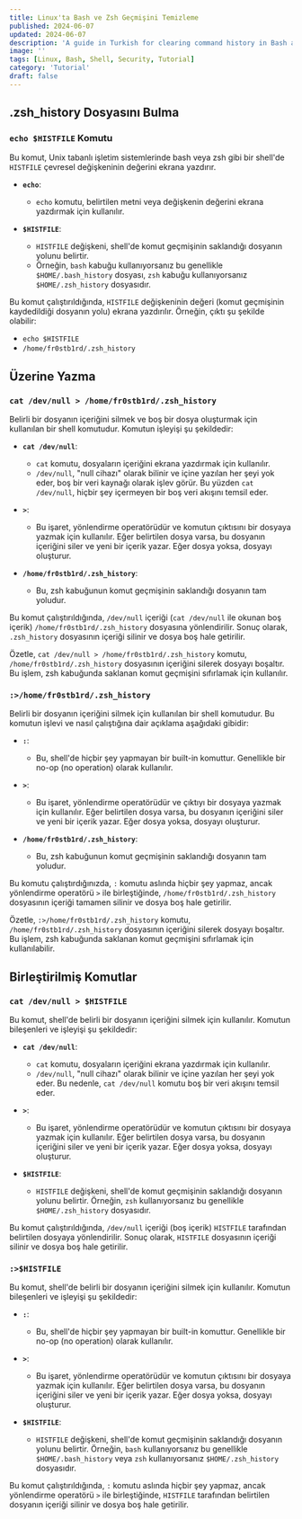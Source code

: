 ```yaml
---
title: Linux'ta Bash ve Zsh Geçmişini Temizleme
published: 2024-06-07
updated: 2024-06-07
description: 'A guide in Turkish for clearing command history in Bash and Zsh shells on Linux systems'
image: ''
tags: [Linux, Bash, Shell, Security, Tutorial]
category: 'Tutorial'
draft: false
---
```


## .zsh_history Dosyasını Bulma

### `echo $HISTFILE` Komutu

Bu komut, Unix tabanlı işletim sistemlerinde bash veya zsh gibi bir shell'de `HISTFILE` çevresel değişkeninin değerini ekrana yazdırır.

- **`echo`**:
    - `echo` komutu, belirtilen metni veya değişkenin değerini ekrana yazdırmak için kullanılır.

- **`$HISTFILE`**:
    - `HISTFILE` değişkeni, shell'de komut geçmişinin saklandığı dosyanın yolunu belirtir.
    - Örneğin, `bash` kabuğu kullanıyorsanız bu genellikle `$HOME/.bash_history` dosyası, `zsh` kabuğu kullanıyorsanız `$HOME/.zsh_history` dosyasıdır.

Bu komut çalıştırıldığında, `HISTFILE` değişkeninin değeri (komut geçmişinin kaydedildiği dosyanın yolu) ekrana yazdırılır. Örneğin, çıktı şu şekilde olabilir:

- `echo $HISTFILE`
- `/home/fr0stb1rd/.zsh_history`

## Üzerine Yazma

### `cat /dev/null > /home/fr0stb1rd/.zsh_history`

Belirli bir dosyanın içeriğini silmek ve boş bir dosya oluşturmak için kullanılan bir shell komutudur. Komutun işleyişi şu şekildedir:

- **`cat /dev/null`**:
    - `cat` komutu, dosyaların içeriğini ekrana yazdırmak için kullanılır.
    - `/dev/null`, "null cihazı" olarak bilinir ve içine yazılan her şeyi yok eder, boş bir veri kaynağı olarak işlev görür. Bu yüzden `cat /dev/null`, hiçbir şey içermeyen bir boş veri akışını temsil eder.

- **`>`**:
    - Bu işaret, yönlendirme operatörüdür ve komutun çıktısını bir dosyaya yazmak için kullanılır. Eğer belirtilen dosya varsa, bu dosyanın içeriğini siler ve yeni bir içerik yazar. Eğer dosya yoksa, dosyayı oluşturur.

- **`/home/fr0stb1rd/.zsh_history`**:
    - Bu, zsh kabuğunun komut geçmişinin saklandığı dosyanın tam yoludur.

Bu komut çalıştırıldığında, `/dev/null` içeriği (`cat /dev/null` ile okunan boş içerik) `/home/fr0stb1rd/.zsh_history` dosyasına yönlendirilir. Sonuç olarak, `.zsh_history` dosyasının içeriği silinir ve dosya boş hale getirilir.

Özetle, `cat /dev/null > /home/fr0stb1rd/.zsh_history` komutu, `/home/fr0stb1rd/.zsh_history` dosyasının içeriğini silerek dosyayı boşaltır. Bu işlem, zsh kabuğunda saklanan komut geçmişini sıfırlamak için kullanılır.

### `:>/home/fr0stb1rd/.zsh_history`

Belirli bir dosyanın içeriğini silmek için kullanılan bir shell komutudur. Bu komutun işlevi ve nasıl çalıştığına dair açıklama aşağıdaki gibidir:

- **`:`**:
    - Bu, shell'de hiçbir şey yapmayan bir built-in komuttur. Genellikle bir no-op (no operation) olarak kullanılır.

- **`>`**:
    - Bu işaret, yönlendirme operatörüdür ve çıktıyı bir dosyaya yazmak için kullanılır. Eğer belirtilen dosya varsa, bu dosyanın içeriğini siler ve yeni bir içerik yazar. Eğer dosya yoksa, dosyayı oluşturur.

- **`/home/fr0stb1rd/.zsh_history`**:
    - Bu, zsh kabuğunun komut geçmişinin saklandığı dosyanın tam yoludur.

Bu komutu çalıştırdığınızda, `:` komutu aslında hiçbir şey yapmaz, ancak yönlendirme operatörü `>` ile birleştiğinde, `/home/fr0stb1rd/.zsh_history` dosyasının içeriği tamamen silinir ve dosya boş hale getirilir.

Özetle, `:>/home/fr0stb1rd/.zsh_history` komutu, `/home/fr0stb1rd/.zsh_history` dosyasının içeriğini silerek dosyayı boşaltır. Bu işlem, zsh kabuğunda saklanan komut geçmişini sıfırlamak için kullanılabilir.

## Birleştirilmiş Komutlar

### `cat /dev/null > $HISTFILE`

Bu komut, shell'de belirli bir dosyanın içeriğini silmek için kullanılır. Komutun bileşenleri ve işleyişi şu şekildedir:

- **`cat /dev/null`**:
    - `cat` komutu, dosyaların içeriğini ekrana yazdırmak için kullanılır.
    - `/dev/null`, "null cihazı" olarak bilinir ve içine yazılan her şeyi yok eder. Bu nedenle, `cat /dev/null` komutu boş bir veri akışını temsil eder.

- **`>`**:
    - Bu işaret, yönlendirme operatörüdür ve komutun çıktısını bir dosyaya yazmak için kullanılır. Eğer belirtilen dosya varsa, bu dosyanın içeriğini siler ve yeni bir içerik yazar. Eğer dosya yoksa, dosyayı oluşturur.

- **`$HISTFILE`**:
    - `HISTFILE` değişkeni, shell'de komut geçmişinin saklandığı dosyanın yolunu belirtir. Örneğin, `zsh` kullanıyorsanız bu genellikle `$HOME/.zsh_history` dosyasıdır.

Bu komut çalıştırıldığında, `/dev/null` içeriği (boş içerik) `HISTFILE` tarafından belirtilen dosyaya yönlendirilir. Sonuç olarak, `HISTFILE` dosyasının içeriği silinir ve dosya boş hale getirilir.

### `:>$HISTFILE`

Bu komut, shell'de belirli bir dosyanın içeriğini silmek için kullanılır. Komutun bileşenleri ve işleyişi şu şekildedir:

- **`:`**:
    - Bu, shell'de hiçbir şey yapmayan bir built-in komuttur. Genellikle bir no-op (no operation) olarak kullanılır.

- **`>`**:
    - Bu işaret, yönlendirme operatörüdür ve komutun çıktısını bir dosyaya yazmak için kullanılır. Eğer belirtilen dosya varsa, bu dosyanın içeriğini siler ve yeni bir içerik yazar. Eğer dosya yoksa, dosyayı oluşturur.

- **`$HISTFILE`**:
    - `HISTFILE` değişkeni, shell'de komut geçmişinin saklandığı dosyanın yolunu belirtir. Örneğin, `bash` kullanıyorsanız bu genellikle `$HOME/.bash_history` veya `zsh` kullanıyorsanız `$HOME/.zsh_history` dosyasıdır.

Bu komut çalıştırıldığında, `:` komutu aslında hiçbir şey yapmaz, ancak yönlendirme operatörü `>` ile birleştiğinde, `HISTFILE` tarafından belirtilen dosyanın içeriği silinir ve dosya boş hale getirilir.
